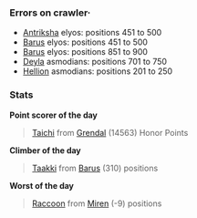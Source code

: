 ### Errors on crawler·
- [Antriksha](/#/ranking/Antriksha) elyos: positions 451 to 500
- [Barus](/#/ranking/Barus) elyos: positions 451 to 500
- [Barus](/#/ranking/Barus) elyos: positions 851 to 900
- [Deyla](/#/ranking/Deyla) asmodians: positions 701 to 750
- [Hellion](/#/ranking/Hellion) asmodians: positions 201 to 250


### Stats

**Point scorer of the day**
>[Taichi](/#/character/Grendal/1491) from [Grendal](/#/ranking/Grendal)  (14563) Honor Points


**Climber of the day**
>[Taakki](/#/character/Barus/203381) from [Barus](/#/ranking/Barus)  (310) positions


**Worst of the day**
>[Raccoon](/#/character/Miren/21420) from [Miren](/#/ranking/Miren)  (-9) positions



